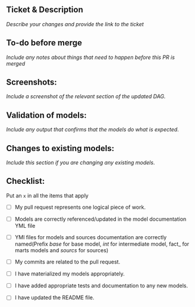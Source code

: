 
## Ticket & Description

*Describe your changes and provide the link to the ticket*


## To-do before merge

*Include any notes about things that need to happen before this PR is merged*



## Screenshots:


*Include a screenshot of the relevant section of the updated DAG.* 



## Validation of models:


*Include any output that confirms that the models do what is expected*. 



## Changes to existing models:


*Include this section if you are changing any existing models*. 



## Checklist:


Put an `x` in all the items that apply


- [ ] My pull request represents one logical piece of work.

- [ ] Models are correctly referenced/updated in the  model documentation YML file


- [ ] YMl files for models and sources documentation are correctly named(Prefix _base_  for base model, _int_ for intermediate model, fact_ for marts models and _sourcs_ for sources)

- [ ] My commits are related to the pull request.


- [ ] I have materialized my models appropriately.

- [ ] I have added appropriate tests and documentation to any new models.

- [ ] I have updated the README file.


